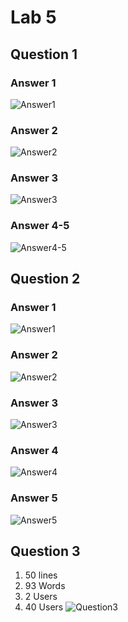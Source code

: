 # Lab 5
## Question 1
### Answer 1
![Answer1](question1-1.png)
### Answer 2
![Answer2](question1-2.png)
### Answer 3
![Answer3](question1-3.png)
### Answer 4-5
![Answer4-5](question1-4.png)

## Question 2
### Answer 1
![Answer1](question2-1.png)
### Answer 2
![Answer2](question2-2.png)
### Answer 3
![Answer3](question2-3.png)
### Answer 4
![Answer4](question2-4.png)
### Answer 5
![Answer5](question2-5.png)

## Question 3
1. 50 lines
2. 93 Words
3. 2 Users
4. 40 Users
![Question3](question3.png)

